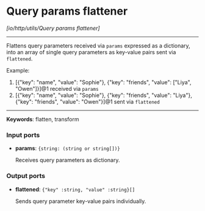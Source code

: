 # Query params flattener

_[io/http/utils/Query params flattener]_

---

Flattens query parameters received via `params` expressed as a dictionary, into an array of single query parameters as key-value pairs sent via `flattened`.  
  
Example:  
1. [{"key": "name", "value": "Sophie"}, {"key": "friends", "value": ["Liya", "Owen"]}]@1 received via `params`  
2. [{"key": "name", "value": "Sophie"}, {"key": "friends", "value": "Liya"}, {"key": "friends", "value": "Owen"}]@1 sent via `flattened`  
  

---

__Keywords__: flatten, transform

### Input ports

* __params__: ` {string: (string or string[])} `

    Receives query parameters as dictionary.

### Output ports

* __flattened__: ` {"key" :string, "value" :string}[] `

    Sends query parameter key-value pairs individually.

